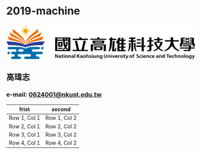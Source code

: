 # 2019-machine

![nkust](nkust.png)

## 高瑋志

### e-mail: 0624001@nkust.edu.tw

frist | second
--- | ---
Row 1, Col 1 | Row 1, Col 2 
Row 2, Col 1 | Row 2, Col 2 
Row 3, Col 1 | Row 3, Col 2 
Row 4, Col 1 | Row 4, Col 2 
